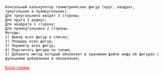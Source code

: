 ````
Консольный калькулятор геометрических фигур (круг, квадрат, треугольник и прямоугольник). 
Для треугольника вводят 3 стороны;
Для круга 1 радиус;
Для квадрата 1 сторону;
Для прямоугольника 2 стороны.
Методы:
1) Вывод всех фигур в списке;
2) Площадь всех фигур;
3) Периметр всех фигур;
4) Подсчитать фигуры по типам;
5) Добавить метод который обновляет в хранимом файле инфу об фигурах с функциями добавления и обновления;
````

<a href="https://drive.google.com/file/d/1MdPnfmDBPB0uBonPgUeXedtV_5P3jtFU/view" style="color:red">Блок схема</a>
